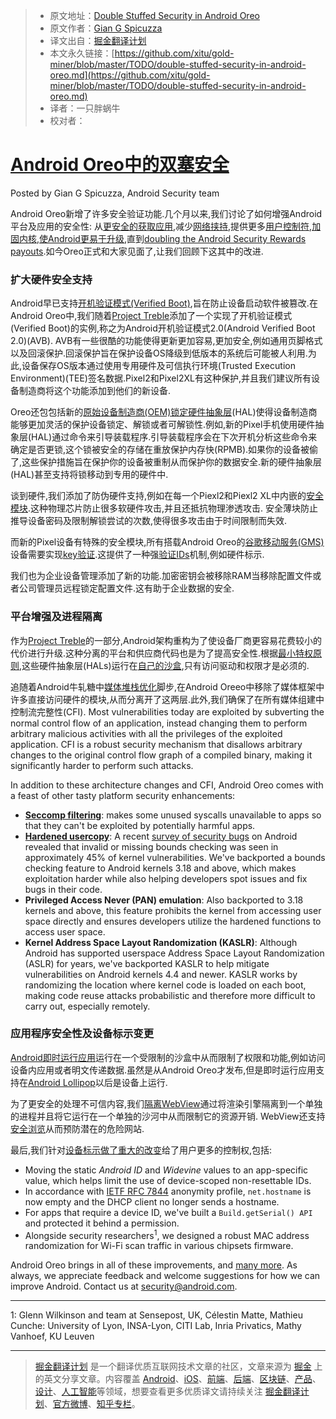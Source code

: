 > * 原文地址：[Double Stuffed Security in Android Oreo](https://android-developers.googleblog.com/2017/12/double-stuffed-security-in-android-oreo.html)
> * 原文作者：[Gian G Spicuzza](https://android-developers.googleblog.com/2017/12/double-stuffed-security-in-android-oreo.html)
> * 译文出自：[掘金翻译计划](https://github.com/xitu/gold-miner)
> * 本文永久链接：[https://github.com/xitu/gold-miner/blob/master/TODO/double-stuffed-security-in-android-oreo.md](https://github.com/xitu/gold-miner/blob/master/TODO/double-stuffed-security-in-android-oreo.md)
> * 译者：一只胖蜗牛
> * 校对者：

# [Android Oreo中的双塞安全](https://android-developers.googleblog.com/2017/12/double-stuffed-security-in-android-oreo.html)

Posted by Gian G Spicuzza, Android Security team

Android Oreo新增了许多安全验证功能.几个月以来,我们讨论了如何增强Android平台及应用的安全性: 从[更安全的获取应用](https://android-developers.googleblog.com/2017/08/making-it-safer-to-get-apps-on-android-o.html),减少[网络挟持](https://android-developers.googleblog.com/2017/04/android-o-to-drop-insecure-tls-version.html),提供更多[用户控制符](https://android-developers.googleblog.com/2017/04/changes-to-device-identifiers-in.html),[加固内核](https://android-developers.googleblog.com/2017/08/hardening-kernel-in-android-oreo.html),[使Android更易于升级](https://android-developers.googleblog.com/2017/07/shut-hal-up.html),直到[doubling the Android Security Rewards payouts](https://android-developers.googleblog.com/2017/06/2017-android-security-rewards.html).如今Oreo正式和大家见面了,让我们回顾下这其中的改进.  

### 扩大硬件安全支持

Android早已支持[开机验证模式(Verified Boot)](https://source.android.com/security/verifiedboot/),旨在防止设备启动软件被篡改.在Android Oreo中,我们随着[Project Treble](https://source.android.com/devices/architecture/treble)添加了一个实现了开机验证模式(Verified Boot)的实例,称之为Android开机验证模式2.0(Android Verified Boot 2.0)(AVB). AVB有一些很酷的功能使得更新更加容易,更加安全,例如通用页脚格式以及回滚保护.回滚保护旨在保护设备OS降级到低版本的系统后可能被人利用.为此,设备保存OS版本通过使用专用硬件及可信执行环境(Trusted Execution Environment)(TEE)签名数据.Pixel2和Pixel2XL有这种保护,并且我们建议所有设备制造商将这个功能添加到他们的新设备.

Oreo还包包括新的[原始设备制造商(OEM)锁定硬件抽象层](https://android-review.googlesource.com/#/c/platform/hardware/interfaces/+/527086/-1..1/oemlock/1.0/IOemLock.hal)(HAL)使得设备制造商能够更加灵活的保护设备锁定、解锁或者可解锁性.例如,新的Pixel手机使用硬件抽象层(HAL)通过命令来引导装载程序.引导装载程序会在下次开机分析这些命令来确定是否更锁,这个锁被安全的存储在重放保护内存快(RPMB).如果你的设备被偷了,这些保护措施旨在保护你的设备被重制从而保护你的数据安全.新的硬件抽象层(HAL)甚至支持将锁移动到专用的硬件中.

谈到硬件,我们添加了防伪硬件支持,例如在每一个Piexl2和Piexl2 XL中内嵌的[安全模块](https://android-developers.googleblog.com/2017/11/how-pixel-2s-security-module-delivers.html).这种物理芯片防止很多软硬件攻击,并且还抵抗物理渗透攻击. 安全薄块防止推导设备密码及限制解锁尝试的次数,使得很多攻击由于时间限制而失效.

而新的Pixel设备有特殊的安全模块,所有搭载Android Oreo的[谷歌移动服务(GMS)](https://www.android.com/gms/)设备需要实现[key验证](https://android-developers.googleblog.com/2017/09/keystore-key-attestation.html).这提供了一种强[验证IDs](https://source.android.com/security/keystore/attestation#id-attestation)机制,例如硬件标示.

我们也为企业设备管理添加了新的功能.加密密钥会被移除RAM当移除配置文件或者公司管理员远程锁定配置文件.这有助于企业数据的安全.

### 平台增强及进程隔离

作为[Project Treble](https://android-developers.googleblog.com/2017/05/here-comes-treble-modular-base-for.html)的一部分,Android架构重构为了使设备厂商更容易花费较小的代价进行升级.这种分离的平台和供应商代码也是为了提高安全性.根据[最小特权原则](https://en.wikipedia.org/wiki/Principle_of_least_privilege),这些硬件抽象层(HALs)运行在[自己的沙盒](https://android-developers.googleblog.com/2017/07/shut-hal-up.html),只有访问驱动和权限才是必须的.

追随着Android牛轧糖中[媒体堆栈优化](https://android-developers.googleblog.com/2016/05/hardening-media-stack.html)脚步,在Android Oreeo中移除了媒体框架中许多直接访问硬件的模块,从而分离开了这两层.此外,我们确保了在所有媒体组建中控制流完整性(CFI). Most vulnerabilities today are exploited by subverting the normal control flow of an application, instead changing them to perform arbitrary malicious activities with all the privileges of the exploited application. CFI is a robust security mechanism that disallows arbitrary changes to the original control flow graph of a compiled binary, making it significantly harder to perform such attacks.

In addition to these architecture changes and CFI, Android Oreo comes with a feast of other tasty platform security enhancements:

* **[Seccomp filtering](https://android-developers.googleblog.com/2017/07/seccomp-filter-in-android-o.html)**: makes some unused syscalls unavailable to apps so that they can't be exploited by potentially harmful apps.
* **[Hardened usercopy](https://lwn.net/Articles/695991/)**: A recent [survey of security bugs](https://events.linuxfoundation.org/sites/events/files/slides/Android-%20protecting%20the%20kernel.pdf) on Android revealed that invalid or missing bounds checking was seen in approximately 45% of kernel vulnerabilities. We've backported a bounds checking feature to Android kernels 3.18 and above, which makes exploitation harder while also helping developers spot issues and fix bugs in their code.
* **Privileged Access Never (PAN) emulation**: Also backported to 3.18 kernels and above, this feature prohibits the kernel from accessing user space directly and ensures developers utilize the hardened functions to access user space.
* **Kernel Address Space Layout Randomization (KASLR)**: Although Android has supported userspace Address Space Layout Randomization (ASLR) for years, we've backported KASLR to help mitigate vulnerabilities on Android kernels 4.4 and newer. KASLR works by randomizing the location where kernel code is loaded on each boot, making code reuse attacks probabilistic and therefore more difficult to carry out, especially remotely.

### 应用程序安全性及设备标示变更

[Android即时运行应用](https://developer.android.com/topic/instant-apps/index.html)运行在一个受限制的沙盒中从而限制了权限和功能,例如访问设备内应用或者明文传递数据.虽然是从Android Oreo才发布,但是即时运行应用支持在[Android Lollipop](https://www.android.com/versions/lollipop-5-0/)以后是设备上运行.

为了更安全的处理不可信内容,我们[隔离WebView](https://android-developers.googleblog.com/2017/06/whats-new-in-webview-security.html)通过将渲染引擎隔离到一个单独的进程并且将它运行在一个单独的沙河中从而限制它的资源开销. WebView还支持[安全浏览](https://safebrowsing.google.com/)从而预防潜在的危险网站.

最后,我们针对[设备标示做了重大的改变](https://android-developers.googleblog.com/2017/04/changes-to-device-identifiers-in.html)给了用户更多的控制权,包括:

* Moving the static _Android ID_ and _Widevine_ values to an app-specific value, which helps limit the use of device-scoped non-resettable IDs.
* In accordance with [IETF RFC 7844](https://tools.ietf.org/html/rfc7844#section-3.7) anonymity profile, `net.hostname` is now empty and the DHCP client no longer sends a hostname.
* For apps that require a device ID, we've built a `Build.getSerial() API` and protected it behind a permission.
* Alongside security researchers<sup>1</sup>, we designed a robust MAC address randomization for Wi-Fi scan traffic in various chipsets firmware.

Android Oreo brings in all of these improvements, and [many more](https://www.android.com/versions/oreo-8-0/). As always, we appreciate feedback and welcome suggestions for how we can improve Android. Contact us at security@android.com.

---

1: Glenn Wilkinson and team at Sensepost, UK, Célestin Matte, Mathieu Cunche: University of Lyon, INSA-Lyon, CITI Lab, Inria Privatics, Mathy Vanhoef, KU Leuven

---

> [掘金翻译计划](https://github.com/xitu/gold-miner) 是一个翻译优质互联网技术文章的社区，文章来源为 [掘金](https://juejin.im) 上的英文分享文章。内容覆盖 [Android](https://github.com/xitu/gold-miner#android)、[iOS](https://github.com/xitu/gold-miner#ios)、[前端](https://github.com/xitu/gold-miner#前端)、[后端](https://github.com/xitu/gold-miner#后端)、[区块链](https://github.com/xitu/gold-miner#区块链)、[产品](https://github.com/xitu/gold-miner#产品)、[设计](https://github.com/xitu/gold-miner#设计)、[人工智能](https://github.com/xitu/gold-miner#人工智能)等领域，想要查看更多优质译文请持续关注 [掘金翻译计划](https://github.com/xitu/gold-miner)、[官方微博](http://weibo.com/juejinfanyi)、[知乎专栏](https://zhuanlan.zhihu.com/juejinfanyi)。
